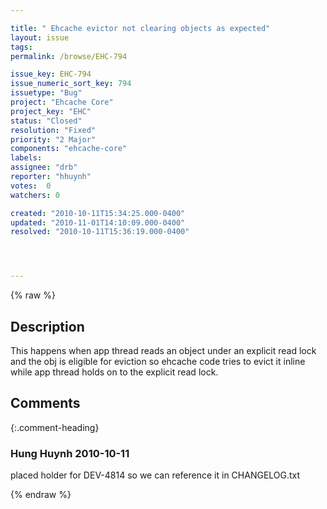 ```yaml
---

title: " Ehcache evictor not clearing objects as expected"
layout: issue
tags: 
permalink: /browse/EHC-794

issue_key: EHC-794
issue_numeric_sort_key: 794
issuetype: "Bug"
project: "Ehcache Core"
project_key: "EHC"
status: "Closed"
resolution: "Fixed"
priority: "2 Major"
components: "ehcache-core"
labels: 
assignee: "drb"
reporter: "hhuynh"
votes:  0
watchers: 0

created: "2010-10-11T15:34:25.000-0400"
updated: "2010-11-01T14:10:09.000-0400"
resolved: "2010-10-11T15:36:19.000-0400"




---
```


{% raw %}

## Description

<div markdown="1" class="description">

This happens when app thread reads an object under an explicit read lock and the obj is eligible for eviction so ehcache code tries to evict it inline while app thread holds on to the explicit read lock.

</div>

## Comments


{:.comment-heading}
### **Hung Huynh** <span class="date">2010-10-11</span>

<div markdown="1" class="comment">

placed holder for DEV-4814 so we can reference it in CHANGELOG.txt

</div>



{% endraw %}
